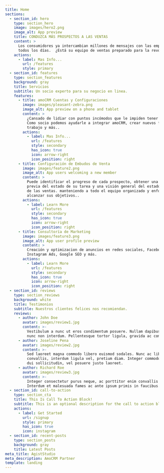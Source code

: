 ```yaml
---
title: Home
sections:
  - section_id: hero
    type: section_hero
    image: images/hero2.png
    image_alt: App preview
    title: CONDUZCA MÁS PROSPECTOS A LAS VENTAS
    content: >
      Los consumidores ya intercambian millones de mensajes con las empresas
      todos los días.  ¿Está su equipo de ventas preparado para la revolución?
    actions:
      - label: Mas Info...
        url: /features
        style: primary
  - section_id: features
    type: section_features
    background: gray
    title: Servicios
    subtitle: Un socio experto para su negocio en linea.
    features:
      - title: amoCRM Cuentas y Configuraciones
        image: images/pleasant-zebra.png
        image_alt: App preview on a phone and tablet
        content: >
          ¿Cansado de lidiar con puntos incómodos que le impiden tener éxito?
          Como socio podemos ayudarle a integrar amoCRM, crear nuevos flujos de
          trabajo y más..
        actions:
          - label: Mas Info...
            url: /features
            style: secondary
            has_icon: true
            icon: arrow-right
            icon_position: right
      - title: Configuración de Embudos de Venta
        image: images/feature2.png
        image_alt: App users welcoming a new member
        content: >
          Puede identificar el progreso de cada prospecto, obtener una vista
          previa del estado de su tarea y una visión general del estado general
          de las ventas. manteniendo a todo el equipo organizado y enfocado en
          alcanzar sus objetivos..
        actions:
          - label: Learn More
            url: /features
            style: secondary
            has_icon: true
            icon: arrow-right
            icon_position: right
      - title: Consultoría de Marketing
        image: images/feature3.png
        image_alt: App user profile preview
        content: >
          Creación y optimizacion de anuncios en redes sociales, Facebook Ads,
          Instagram Ads, Google SEO y más.
        actions:
          - label: Learn More
            url: /features
            style: secondary
            has_icon: true
            icon: arrow-right
            icon_position: right
  - section_id: reviews
    type: section_reviews
    background: white
    title: Testimonios
    subtitle: Nuestros clientes felices nos recomiendan.
    reviews:
      - author: John Doe
        avatar: images/review1.jpg
        content: >-
          Vestibulum a nunc ut eros condimentum posuere. Nullam dapibus quis
          nunc non interdum. Pellentesque tortor ligula, gravida ac commodo eu.
      - author: Joseline Pena
        avatar: images/review2.jpg
        content: >-
          Sed laoreet magna commodo libero euismod sodales. Nunc ac libero
          convallis, interdum ligula vel, pretium diam. Integer commodo sem at
          dui sollicitudin, vel posuere justo laoreet.
      - author: Richard Roe
        avatar: images/review3.jpg
        content: >-
          Integer consectetur purus neque, ac porttitor enim convallis vitae.
          Interdum et malesuada fames ac ante ipsum primis in faucibus.
  - section_id: call-to-action
    type: section_cta
    title: This Is Call To Action Block!
    subtitle: This is an optional description for the call to action block.
    actions:
      - label: Get Started
        url: /signup
        style: primary
        has_icon: true
        icon: instagram
  - section_id: recent-posts
    type: section_posts
    background: gray
    title: Latest Posts
meta_title: AgistStudio
meta_description: AmoCRM Partner
template: landing
---
```


